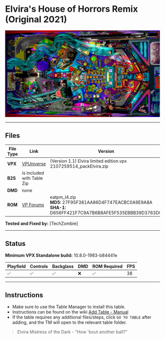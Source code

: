 # Elvira's House of Horrors Remix (Original 2021)

![Table Preview](../../images/vpx-elvirashouseofhorrors.png)

---

## Files
| File Type | Link | Version | Author | 
|-----------|--------|----------|--------------|
| **VPX** | [VPUniverse](https://vpuniverse.com/files/file/7336-elvira-limited-edition/) | (Version 1.1) Elvira limited edition.vpx <br />2107259514_packElvira.zip | [marty02](https://vpuniverse.com/profile/16531-marty02/)  |
| **B2S** | is included with Table Zip  |  | [marty02](https://vpuniverse.com/profile/16531-marty02/) |
| **DMD** | none |  |  |
| **ROM** | [VP Forums](https://www.vpforums.org/index.php?app=downloads&showfile=959) | eatpm_l4.zip <br />**MD5:** 27F95F381AA86D4F747EACBC0A9E9A8A <br />**SHA-1:** D656FF421F7C9A7B6B8AFE5F535EBBB39D3763DC | [destruk](https://www.vpforums.org/index.php?showuser=5) |

**Tested and Fixed by:** [TechZombie]

---

## Status 

**Minimum VPX Standalone build:** 10.8.0-1983-b84441e

| Playfield | Controls | Backglass | DMD | ROM Required | FPS | 
|-----------|----------|-----------|-----|--------------|-----|
| :white_check_mark: | :white_check_mark: | :white_check_mark: | :x: | :white_check_mark: | 38 |

---

## Instructions

- Make sure to use the Table Manager to install this table.
- Instructions can be found on the wiki [Add Table - Manual](https://github.com/LegendsUnchained/vpx-standalone-alp4k/wiki/%5B04%5D-%F0%9F%A7%A1-TM-%E2%80%90-Other-Features#add-table---manual)
- If the table requires any additional files/steps, click `GO TO TABLE` after adding, and the TM will open to the relevant table folder.
> Elvira Mistress of the Dark - "How 'bout another ball?"

